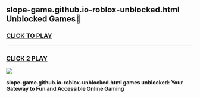 
## slope-game.github.io-roblox-unblocked.html Unblocked Games👋
<h3>
<a href="https://news.freeplayer.one?title=slope-game.github.io-roblox-unblocked.html&ref=16F">CLICK TO PLAY</a></h3>
<hr>

<h3>
<a href="https://news.freeplayer.one?title=slope-game.github.io-roblox-unblocked.html&ref=16F">CLICK 2 PLAY</a>
  
</h3>

<a href="https://news.freeplayer.one?title=slope-game.github.io-roblox-unblocked.html&ref=16F/"><img src="https://clearcache.store/games.png"></a>


**slope-game.github.io-roblox-unblocked.html games unblocked: Your Gateway to Fun and Accessible Online Gaming**

